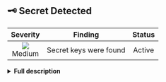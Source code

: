 
## 🗝️ Secret Detected
<div align='center'>

| Severity                | Finding                  | Status                  |
| :---------------------: | :-----------------------------------: | :-----------------------------------: |
| ![](https://raw.githubusercontent.com/jfrog/frogbot/master/resources/v2/applicableMediumSeverity.png)<br>  Medium | Secret keys were found | Active |

</div>

<details>
<summary> <b>Full description</b> </summary>
<br>

Storing hardcoded secrets in your source code or binary artifact could lead to several risks.

If the secret is associated with a wide scope of privileges, attackers could extract it from the source code or binary artifact and use it maliciously to attack many targets. For example, if the hardcoded password gives high-privilege access to an AWS account, the attackers may be able to query/modify company-wide sensitive data without per-user authentication.

## Best practices

Use safe storage when storing high-privilege secrets such as passwords and tokens, for example -

* ### Environment Variables

Environment variables are set outside of the application code, and can be dynamically passed to the application only when needed, for example -
`SECRET_VAR=MySecret ./my_application`
This way, `MySecret` does not have to be hardcoded into `my_application`.

Note that if your entire binary artifact is published (ex. a Docker container published to Docker Hub), the value for the environment variable must not be stored in the artifact itself (ex. inside the `Dockerfile` or one of the container's files) but rather must be passed dynamically, for example in the `docker run` call as an argument.

* ### Secret management services

External vendors offer cloud-based secret management services, that provide proper access control to each secret. The given access to each secret can be dynamically modified or even revoked. Some examples include -

* [Hashicorp Vault](https://www.vaultproject.io)
* [AWS KMS](https://aws.amazon.com/kms) (Key Management Service)
* [Google Cloud KMS](https://cloud.google.com/security-key-management)

## Least-privilege principle

Storing a secret in a hardcoded manner can be made safer, by making sure the secret grants the least amount of privilege as needed by the application.
For example - if the application needs to read a specific table from a specific database, and the secret grants access to perform this operation **only** (meaning - no access to other tables, no write access at all) then the damage from any secret leaks is mitigated.
That being said, it is still not recommended to store secrets in a hardcoded manner, since this type of storage does not offer any way to revoke or moderate the usage of the secret.


</details>